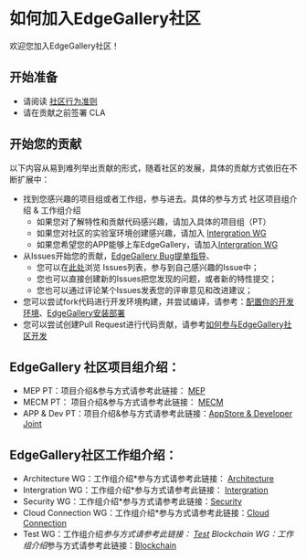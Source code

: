 # 如何加入EdgeGallery社区
欢迎您加入EdgeGallery社区！

## 开始准备
* 请阅读 [社区行为准则](https://gitee.com/edgegallery/community/blob/master/code-of-conduct_cn.md)
* 请在贡献之前签署 CLA

## 开始您的贡献
以下内容从易到难列举出贡献的形式，随着社区的发展，具体的贡献方式依旧在不断扩展中：

* 找到您感兴趣的项目组或者工作组，参与进去。具体的参与方式 社区项目组介绍 & 工作组介绍
  - 如果您对了解特性和贡献代码感兴趣，请加入具体的项目组（PT）
  - 如果您对社区的实验室环境创建感兴趣，请加入 [Intergration WG](https://gitee.com/edgegallery/community/blob/master/Integration%20WG/Introduction.md)
  - 如果您希望您的APP能够上车EdgeGallery，请加入[Intergration WG](https://gitee.com/edgegallery/community/blob/master/Integration%20WG/Introduction.md)
* 从Issues开始您的贡献，[EdgeGallery Bug提单指导](https://gitee.com/eg_dev/Wiki_Migrate/wikis/Tutorial:%20EdgeGallery%20BUG%E6%8F%90%E5%8D%95%E6%8C%87%E5%AF%BC?sort_id=2428243)、
  - 您可以在[此处](https://gitee.com/organizations/edgegallery/issues)浏览 Issues列表，参与到自己感兴趣的Issue中；
  - 您也可以直接创建新的Issues把您发现的问题，或者新的特性提交；
  - 您也可以通过评论某个Issues发表您的评审意见和改进建议；
* 您可以尝试fork代码进行开发环境构建，并尝试编译，请参考：[配置你的开发环境](https://gitee.com/eg_dev/Wiki_Migrate/wikis/Tutorial:%20%E9%85%8D%E7%BD%AE%E4%BD%A0%E7%9A%84%E5%BC%80%E5%8F%91%E7%8E%AF%E5%A2%83(Setting%20Up%20Your%20Development%20Environment)?sort_id=2428150)、[EdgeGallery安装部署](https://gitee.com/eg_dev/Wiki_Migrate/wikis/Tutorial:%20EdgeGallery%20%E5%AE%89%E8%A3%85%E9%83%A8%E7%BD%B2?sort_id=2428054)
* 您可以尝试创建Pull Request进行代码贡献，请参考[如何参与EdgeGallery社区开发
](https://gitee.com/eg_dev/Wiki_Migrate/wikis/Tutorial:%20%E5%A6%82%E4%BD%95%E5%8F%82%E4%B8%8E%20EdgeGallery%20%E7%A4%BE%E5%8C%BA%E5%BC%80%E5%8F%91?sort_id=2428202)


## EdgeGallery 社区项目组介绍：
* MEP PT：项目介绍&参与方式请参考此链接： [MEP](https://gitee.com/edgegallery/community/blob/master/MEP_PT/Readme.md)
* MECM PT： 项目介绍&参与方式请参考此链接： [MECM](https://gitee.com/edgegallery/community/blob/master/MECM%20PT/Readme.md)
* APP & Dev PT：项目介绍&参与方式请参考此链接：[AppStore & Developer Joint](https://gitee.com/edgegallery/community/blob/master/AppStore%20and%20Developer%20Joint%20PT/Readme.md)  

## EdgeGallery社区工作组介绍：
* Architecture WG：工作组介绍*参与方式请参考此链接： [Architecture](https://gitee.com/edgegallery/community/blob/master/Architecture%20WG/README.md)
* Intergration WG：工作组介绍*参与方式请参考此链接： [Intergration](https://gitee.com/edgegallery/community/blob/master/Integration%20WG/Readme.md)
* Security WG：工作组介绍*参与方式请参考此链接：[Security](https://gitee.com/edgegallery/community/blob/master/Security%20WG/Readme.md)
* Cloud Connection WG：工作组介绍*参与方式请参考此链接：[Cloud Connection](https://gitee.com/edgegallery/community/blob/master/Cloud%20Connection%20WG/Readme.md)
* Test WG：工作组介绍*参与方式请参考此链接： [Test](https://gitee.com/edgegallery/community/blob/master/Test%20WG/Readme.md)
Blockchain WG：工作组介绍*参与方式请参考此链接：[Blockchain](https://gitee.com/edgegallery/community/blob/master/Blockchain%20WG/Readme.md)

